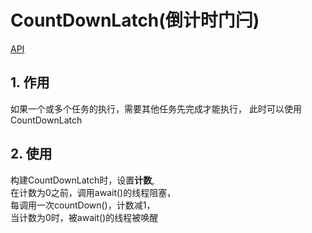 # CountDownLatch(倒计时门闩)
[API](http://tool.oschina.net/apidocs/apidoc?api=jdk-zh)
## 1. 作用  
如果一个或多个任务的执行，需要其他任务先完成才能执行，
此时可以使用CountDownLatch

## 2. 使用

构建CountDownLatch时，设置**计数**,  
在计数为0之前，调用await()的线程阻塞，  
每调用一次countDown()，计数减1，  
当计数为0时，被await()的线程被唤醒

  
